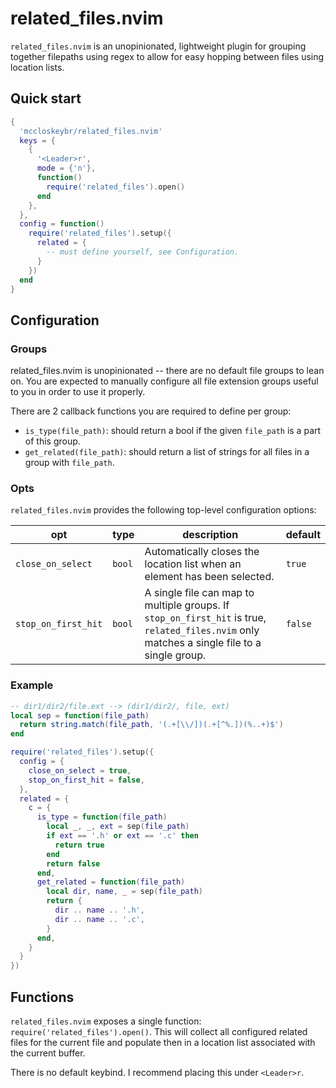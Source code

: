 # related_files.nvim

`related_files.nvim` is an unopinionated, lightweight plugin for grouping together filepaths
using regex to allow for easy hopping between files using location lists.

## Quick start

```lua
{
  'mccloskeybr/related_files.nvim'
  keys = {
    {
      '<Leader>r',
      mode = {'n'},
      function()
        require('related_files').open()
      end
    },
  },
  config = function()
    require('related_files').setup({
      related = {
        -- must define yourself, see Configuration.
      }
    })
  end
}
```

## Configuration

### Groups

related_files.nvim is unopinionated -- there are no default file groups to lean on. You are
expected to manually configure all file extension groups useful to you in order to use it properly.

There are 2 callback functions you are required to define per group:

- `is_type(file_path)`: should return a bool if the given `file_path` is a part of this group.
- `get_related(file_path)`: should return a list of strings for all files in a group with `file_path`.

### Opts

`related_files.nvim` provides the following top-level configuration options:

| opt                 | type   | description                                                                                                                                  | default |
|---------------------|--------|----------------------------------------------------------------------------------------------------------------------------------------------|---------|
| `close_on_select`   | `bool` | Automatically closes the location list when an element has been selected.                                                                    | `true`  |
| `stop_on_first_hit` | `bool` | A single file can map to multiple groups. If `stop_on_first_hit` is true, `related_files.nvim` only matches a single file to a single group. | `false` |

### Example

```lua
-- dir1/dir2/file.ext --> (dir1/dir2/, file, ext)
local sep = function(file_path)
  return string.match(file_path, '(.+[\\/])(.+[^%.])(%..+)$')
end

require('related_files').setup({
  config = {
    close_on_select = true,
    stop_on_first_hit = false,
  },
  related = {
    c = {
      is_type = function(file_path)
        local _, _, ext = sep(file_path)
        if ext == '.h' or ext == '.c' then
          return true
        end
        return false
      end,
      get_related = function(file_path)
        local dir, name, _ = sep(file_path)
        return {
          dir .. name .. '.h',
          dir .. name .. '.c',
        }
      end,
    }
  }
})
```

## Functions

`related_files.nvim` exposes a single function: `require('related_files').open()`.
This will collect all configured related files for the current file and populate then in
a location list associated with the current buffer.

There is no default keybind. I recommend placing this under `<Leader>r`.
